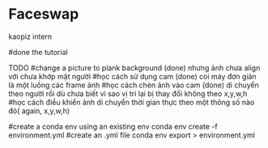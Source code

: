 # Faceswap
kaopiz intern


#done the tutorial

TODO
#change a picture to plank background (done) nhưng ảnh chưa align với chưa khớp mặt người
#học cách sử dụng cam (done) coi máy đơn giản là một luồng các frame ảnh
#học cách chèn ảnh vào cam (done) di chuyển theo người rồi dù chưa biết vì sao vị trí lại bị thay đổi không theo x,y,w,h
#học cách điều khiển ảnh di chuyển thời gian thực theo một thông số nào đó( again, x,y,w,h)


#create a conda env using an existing env
conda env create -f environment.yml
#create an .yml file
conda env export > environment.yml
